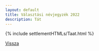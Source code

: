 ```yaml
---
layout: default
title: Választási névjegyzék 2022
description: Tát
---
```


{% include settlementHTMLs/Taat.html %}

[Vissza](./)